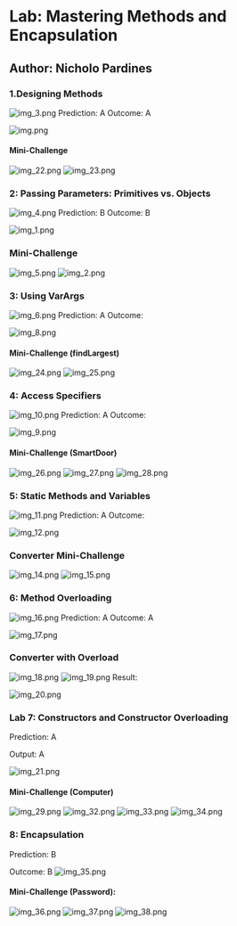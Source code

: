 # Lab: Mastering Methods and Encapsulation
## Author: Nicholo Pardines

### 1.Designing Methods
![img_3.png](img_3.png)
Prediction: A
Outcome: A

![img.png](img.png)
#### Mini-Challenge
![img_22.png](img_22.png)
![img_23.png](img_23.png)


### 2: Passing Parameters: Primitives vs. Objects
![img_4.png](img_4.png)
Prediction: B
Outcome: B

![img_1.png](img_1.png)

### Mini-Challenge
![img_5.png](img_5.png)
![img_2.png](img_2.png)

### 3: Using VarArgs
![img_6.png](img_6.png)
Prediction: A
Outcome:

![img_8.png](img_8.png)
#### Mini-Challenge (findLargest)
![img_24.png](img_24.png)
![img_25.png](img_25.png)

### 4: Access Specifiers
![img_10.png](img_10.png)
Prediction: A
Outcome:

![img_9.png](img_9.png)
#### Mini-Challenge (SmartDoor)
![img_26.png](img_26.png)
![img_27.png](img_27.png)
![img_28.png](img_28.png)

### 5: Static Methods and Variables
![img_11.png](img_11.png)
Prediction: A
Outcome:

![img_12.png](img_12.png)

### Converter Mini-Challenge
![img_14.png](img_14.png)
![img_15.png](img_15.png)

### 6: Method Overloading
![img_16.png](img_16.png)
Prediction: A
Outcome: A

![img_17.png](img_17.png)

### Converter with Overload
![img_18.png](img_18.png)
![img_19.png](img_19.png)
Result:

![img_20.png](img_20.png)

### Lab 7: Constructors and Constructor Overloading
Prediction: A

Output: A

![img_21.png](img_21.png)

#### Mini-Challenge (Computer)
![img_29.png](img_29.png)
![img_32.png](img_32.png)
![img_33.png](img_33.png)
![img_34.png](img_34.png)

### 8: Encapsulation
Prediction: B

Outcome: B
![img_35.png](img_35.png)

#### Mini-Challenge (Password):
![img_36.png](img_36.png)
![img_37.png](img_37.png)
![img_38.png](img_38.png)